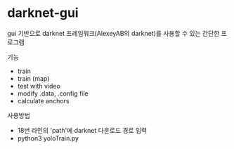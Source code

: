 # darknet-gui

gui 기반으로 darknet 프레임워크(AlexeyAB의 darknet)를 사용할 수 있는 간단한 프로그램


기능
- train
- train (map)
- test with video
- modify .data, .config file
- calculate anchors


사용방법
- 18번 라인의 'path'에 darknet 다운로드 경로 입력
- python3 yoloTrain.py
